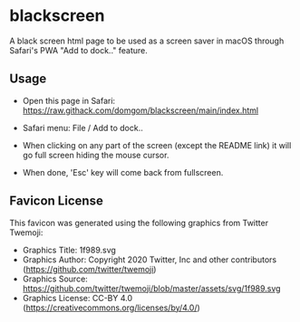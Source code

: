 # blackscreen
A black screen html page to be used as a screen saver in macOS through Safari's PWA "Add to dock.." feature.

## Usage
- Open this page in Safari:
https://raw.githack.com/domgom/blackscreen/main/index.html

- Safari menu: File / Add to dock..

- When clicking on any part of the screen (except the README link) it will go full screen hiding the mouse cursor.

- When done, 'Esc' key will come back from fullscreen.


## Favicon License
This favicon was generated using the following graphics from Twitter Twemoji:

- Graphics Title: 1f989.svg
- Graphics Author: Copyright 2020 Twitter, Inc and other contributors (https://github.com/twitter/twemoji)
- Graphics Source: https://github.com/twitter/twemoji/blob/master/assets/svg/1f989.svg
- Graphics License: CC-BY 4.0 (https://creativecommons.org/licenses/by/4.0/)
